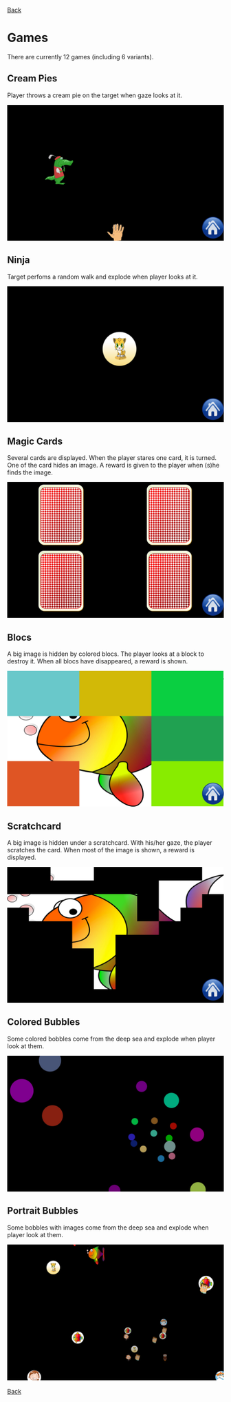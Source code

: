 [Back](README-en.md)

# Games

There are currently 12 games (including 6 variants).
## Cream Pies

Player throws a cream pie on the target when gaze looks at it.

![Creampie](images/CreamPie.jpg)

## Ninja

Target perfoms a random walk  and explode when player looks at it.

![Ninja](images/ninja-1.jpg)

## Magic Cards

Several cards are displayed. When the player stares one card, it is turned. One of the card hides an image. A reward is given to the player when (s)he finds the image.

![magic-card-2](images/magic-card-2.jpg)

## Blocs

A big image is hidden by colored blocs. The player looks at a block to destroy it. When all blocs have disappeared, a reward is shown.

![blocs](images/blocs.jpg)

## Scratchcard

A big image is hidden under a scratchcard. With his/her gaze, the player scratches the card. When most of the image is shown, a reward is displayed.

![Scratchcard](images/Scratchcard.jpg)

## Colored Bubbles

Some colored bobbles come from the deep sea and explode when player look at them.

![Colored Bubbles](images/colored-bubbles.jpg)

## Portrait Bubbles

Some bobbles with images come from the deep sea and explode when player look at them.

![Portrait Bubbles](images/portrait-bubbles.jpg)

[Back](README-en.md)